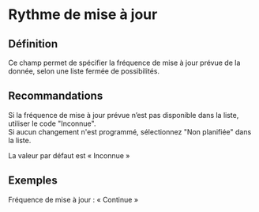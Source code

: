 <!-- Begin @dataMaintenanceFrequency.md -->

# Rythme de mise à jour

## Définition

Ce champ permet de spécifier la fréquence de mise à jour prévue de la donnée, selon une liste fermée de possibilités.

## Recommandations

Si la fréquence de mise à jour prévue n’est pas disponible dans la liste, utiliser le code "Inconnue".  
Si aucun changement n'est programmé, sélectionnez "Non planifiée" dans la liste.

La valeur par défaut est « Inconnue »

## Exemples

Fréquence de mise à jour : « Continue »

<!-- End @dataMaintenanceFrequency.md -->
